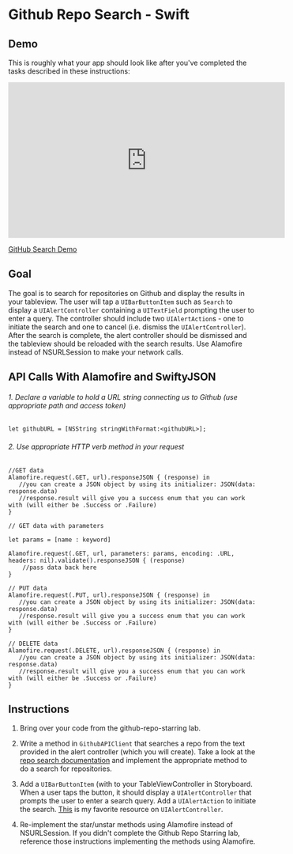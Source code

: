 # Github Repo Search - Swift

## Demo

This is roughly what your app should look like after you've completed the tasks described in these instructions:

<iframe width="560" height="315" src="https://www.youtube.com/embed/08vCCBNpQi0?rel=0&modestbranding=1" frameborder="0" allowfullscreen></iframe><p><a href="https://www.youtube.com/watch?v=08vCCBNpQi0">GitHub Search Demo</a></p>


## Goal

The goal is to search for repositories on Github and display the results in your tableview. The user will tap a `UIBarButtonItem` such as `Search` to display a `UIAlertController` containing a `UITextField` prompting the user to enter a query. The controller should include two `UIAlertAction`s - one to initiate the search and one to cancel (i.e. dismiss the `UIAlertController`). After the search is complete, the alert controller should be dismissed and the tableview should be reloaded with the search results. Use Alamofire instead of NSURLSession to make your network calls.

## API Calls With Alamofire and SwiftyJSON


###### 1. Declare a variable to hold a URL string connecting us to Github (use appropriate path and access token)
```
let githubURL = [NSString stringWithFormat:<githubURL>];
```
###### 2. Use appropriate HTTP verb method in your request
```
//GET data
Alamofire.request(.GET, url).responseJSON { (response) in
   //you can create a JSON object by using its initializer: JSON(data: response.data)
   //response.result will give you a success enum that you can work with (will either be .Success or .Failure)
}
```

```
// GET data with parameters

let params = [name : keyword]

Alamofire.request(.GET, url, parameters: params, encoding: .URL, headers: nil).validate().responseJSON { (response) 
	//pass data back here
}
```

```
// PUT data
Alamofire.request(.PUT, url).responseJSON { (response) in
   //you can create a JSON object by using its initializer: JSON(data: response.data)
   //response.result will give you a success enum that you can work with (will either be .Success or .Failure)
}
```

```
// DELETE data
Alamofire.request(.DELETE, url).responseJSON { (response) in
   //you can create a JSON object by using its initializer: JSON(data: response.data)
   //response.result will give you a success enum that you can work with (will either be .Success or .Failure)
}
```

## Instructions

1. Bring over your code from the github-repo-starring lab.

2. Write a method in `GithubAPIClient` that searches a repo from the text provided in the alert controller (which you will create). Take a look at the [repo search documentation](https://developer.github.com/v3/search/#search-repositories) and implement the appropriate method to do a search for repositories.

3. Add a `UIBarButtonItem` (with to your TableViewController in Storyboard. When a user taps the button, it should display a `UIAlertController` that prompts the user to enter a search query. Add a `UIAlertAction` to initiate the search. [This](http://useyourloaf.com/blog/2014/09/05/uialertcontroller-changes-in-ios-8.html) is my favorite resource on `UIAlertController`.

4. Re-implement the star/unstar methods using Alamofire instead of NSURLSession. If you didn't complete the Github Repo Starring lab, reference those instructions implementing the methods using Alamofire.

